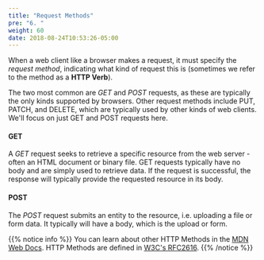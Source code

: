 ```yaml
---
title: "Request Methods"
pre: "6. "
weight: 60
date: 2018-08-24T10:53:26-05:00
---
```


When a web client like a browser makes a request, it must specify the _request method_, indicating what kind of request this is (sometimes we refer to the method as a __HTTP Verb__).

The two most common are _GET_ and _POST_ requests, as these are typically the only kinds supported by browsers.  Other request methods include PUT, PATCH, and DELETE, which are typically used by other kinds of web clients.  We'll focus on just GET and POST requests here.

#### GET 
A _GET_ request seeks to retrieve a specific resource from the web server - often an HTML document or binary file.  GET requests typically have no body and are simply used to retrieve data.  If the request is successful, the response will typically provide the requested resource in its body.

#### POST
The _POST_ request submits an entity to the resource, i.e. uploading a file or form data.  It typically will have a body, which is the upload or form.  

{{% notice info %}}
You can learn about other HTTP Methods in the [MDN Web Docs](https://developer.mozilla.org/en-US/docs/Web/HTTP/Methods).  HTTP Methods are defined in [W3C's RFC2616](https://www.w3.org/Protocols/rfc2616/rfc2616-sec9.html).
{{% /notice %}}

